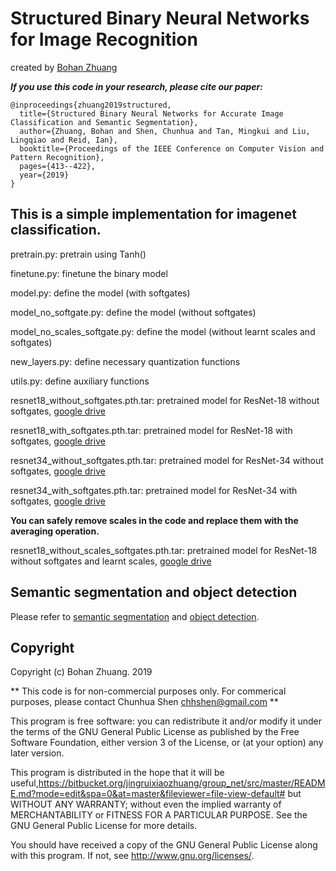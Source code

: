 # Structured Binary Neural Networks for Image Recognition

created by [Bohan Zhuang](https://sites.google.com/view/bohanzhuang)


***If you use this code in your research, please cite our paper:***

```
@inproceedings{zhuang2019structured,
  title={Structured Binary Neural Networks for Accurate Image Classification and Semantic Segmentation},
  author={Zhuang, Bohan and Shen, Chunhua and Tan, Mingkui and Liu, Lingqiao and Reid, Ian},
  booktitle={Proceedings of the IEEE Conference on Computer Vision and Pattern Recognition},
  pages={413--422},
  year={2019}
}
```

## This is a simple implementation for imagenet classification.


pretrain.py:     pretrain using Tanh()

finetune.py:     finetune the binary model 

model.py:    define the model (with softgates)

model_no_softgate.py:        define the model (without softgates)

model_no_scales_softgate.py:   define the model (without learnt scales and softgates)

new_layers.py:      define necessary quantization functions

utils.py:	 define auxiliary functions

resnet18_without_softgates.pth.tar:	 pretrained model for ResNet-18 without softgates, [google drive](https://drive.google.com/open?id=1b6osR-T-9swwUEG7AXG1hIWB7GoYho5R)

resnet18_with_softgates.pth.tar:    pretrained model for ResNet-18 with softgates, [google drive](https://drive.google.com/open?id=1YP94KWujdnCy5sUis-giHWeZ3n8o2pAD)

resnet34_without_softgates.pth.tar:  pretrained model for ResNet-34 without softgates, [google drive](https://drive.google.com/open?id=122IsP7ysPQLK0akFloZq9297TLQQsKL8)

resnet34_with_softgates.pth.tar:   pretrained model for ResNet-34 with softgates, [google drive](https://drive.google.com/open?id=1ISnvB7PNz0jgDqlPFpyqcWuo32njh_fN)



**You can safely remove scales in the code and replace them with the averaging operation.**


resnet18_without_scales_softgates.pth.tar:   pretrained model for ResNet-18 without softgates and learnt scales, [google drive](https://drive.google.com/open?id=1Z9r9FK1yrAFyYgmZ45MUv7QXEEZUwG9Q)



## Semantic segmentation and object detection

Please refer to [semantic segmentation](https://bitbucket.org/jingruixiaozhuang/group-net-semantic-segmentation/src/master/) and [object detection](https://bitbucket.org/jingruixiaozhuang/group-net-object-detection/src/master/).

## Copyright

Copyright (c) Bohan Zhuang. 2019

** This code is for non-commercial purposes only. For commerical purposes,
please contact Chunhua Shen <chhshen@gmail.com> **

This program is free software: you can redistribute it and/or modify
    it under the terms of the GNU General Public License as published by
    the Free Software Foundation, either version 3 of the License, or
    (at your option) any later version.

This program is distributed in the hope that it will be useful,https://bitbucket.org/jingruixiaozhuang/group_net/src/master/README.md?mode=edit&spa=0&at=master&fileviewer=file-view-default#
    but WITHOUT ANY WARRANTY; without even the implied warranty of
    MERCHANTABILITY or FITNESS FOR A PARTICULAR PURPOSE.  See the
    GNU General Public License for more details.

You should have received a copy of the GNU General Public License
    along with this program.  If not, see <http://www.gnu.org/licenses/>.
